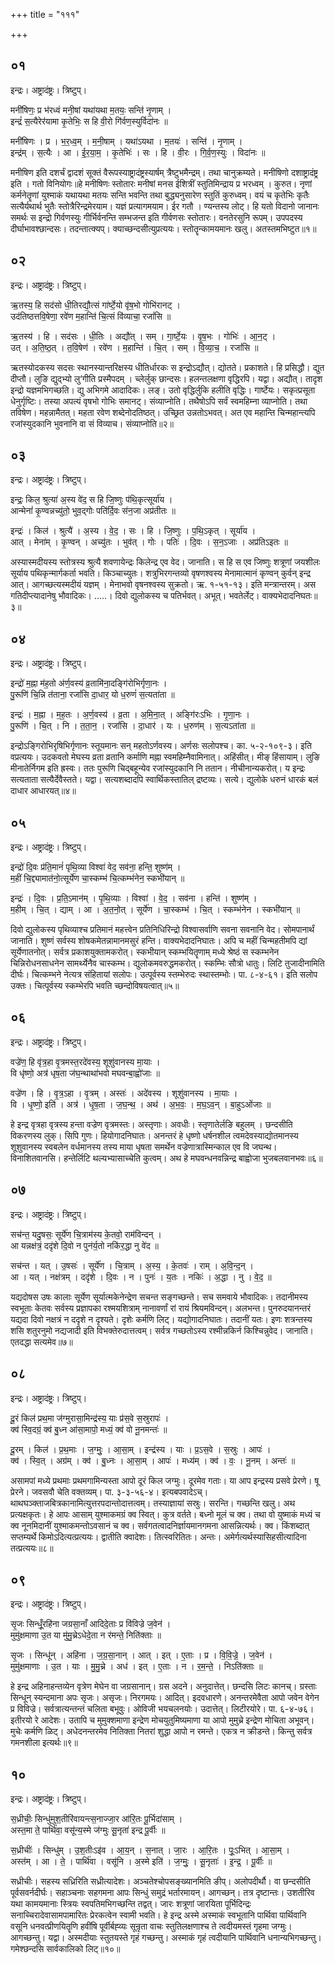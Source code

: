 +++
title = "१११"

+++


## ०१
इन्द्रः। अष्ट्रादंष्ट्रः। त्रिष्टुप्।

मनी॑षिणः॒ प्र भ॑रध्वं मनी॒षां यथा॑यथा म॒तयः॒ सन्ति॑ नृ॒णाम् ।  
इन्द्रं॑ स॒त्यैरेर॑यामा कृ॒तेभिः॒ स हि वी॒रो गि॑र्वण॒स्युर्विदा॑नः ॥

मनी॑षिणः । प्र । भ॒र॒ध्व॒म् । म॒नी॒षाम् । यथा॑ऽयथा । म॒तयः॑ । सन्ति॑ । नृ॒णाम् ।  
इन्द्र॑म् । स॒त्यैः । आ । ई॒र॒या॒म॒ । कृ॒तेभिः॑ । सः । हि । वी॒रः । गि॒र्व॒ण॒स्युः । विदा॑नः ॥

मनीषिण इति दशर्चं द्वादशं सूक्तं वैरूपस्याष्ट्रादंष्ट्रस्यार्षम् त्रैष्टुभमैन्द्रम्। तथा चानुक्रम्यते। मनीषिणो दशाष्ट्रादंष्ट्र इति । गतो विनियोगः॥हे मनीषिणः स्तोतारः मनीषां मनस ईशित्रीं स्तुतिमिन्द्राय प्र भरध्वम् । कुरुत। नृणां कर्मनेतॄणां युश्माकं यथायथा मतयः सन्ति भवन्ति तथा बुद्ध्यनुसारेण स्तुतिं कुरुध्वम्। वयं च कृतेभिः कृतैः सत्यैर्यथार्थ भुतैः स्तोत्रैरिन्द्रमेरयाम। यज्ञं प्रत्यागमयाम। ईर गतौ । ण्यन्तस्य लोट्। हि यतो विदानो जानानः समर्थः स इन्द्रो गिर्वणस्युः गीर्भिर्वनन्ति सम्भजन्त इति गीर्वणसः स्तोतारः। वनतेरसुनि रूपम्। उपपदस्य दीर्घाभावश्छान्दसः। तदन्तात्क्यप्। क्याच्छन्दसीत्युप्रत्ययः। स्तोतॄन्कामयमानः खलु। अतस्तमभिष्टुत॥१॥

## ०२
इन्द्रः। अष्ट्रादंष्ट्रः। त्रिष्टुप्।

ऋ॒तस्य॒ हि सद॑सो धी॒तिरद्यौ॒त्सं गा॑र्ष्टे॒यो वृ॑ष॒भो गोभि॑रानट् ।  
उद॑तिष्ठत्तवि॒षेणा॒ रवे॑ण म॒हान्ति॑ चि॒त्सं वि॑व्याचा॒ रजां॑सि ॥

ऋ॒तस्य॑ । हि । सद॑सः । धी॒तिः । अद्यौ॑त् । सम् । गा॒र्ष्टे॒यः । वृ॒ष॒भः । गोभिः॑ । आ॒न॒ट् ।  
उत् । अ॒ति॒ष्ठ॒त् । त॒वि॒षेण॑ । रवे॑ण । म॒हान्ति॑ । चि॒त् । सम् । वि॒व्या॒च॒ । रजां॑सि ॥

ऋतस्योदकस्य सदसः स्थानस्यान्तरिक्षस्य धीतिर्धारकः स इन्द्रोऽद्यौत्। द्योतते। प्रकाशते। हि प्रसिद्धौ। द्युत दीप्तौ। लुङि द्युद्भ्यो लु‘गीति प्रस्मैपदम् । च्लेर्लुक् छान्दसः। हलन्तलक्षणा वृद्धिरपि। यद्वा। अद्यौत्। तादृश इन्द्रो यज्ञमभिगच्छति। द्यु अभिगमे आदादिकः। लङ्। उतो वृद्धिर्लुकि हलीति वृद्धिः। गार्ष्टेयः। सकृत्प्रसूता धेनुर्गृष्टिः। तस्या अपत्यं वृषभो गोभिः समानट्। संव्याप्नोति। तथैषोऽपि सर्वं स्वमहिम्ना व्याप्नोति। तथा तविषेण। महन्नामैतत्। महता रवेण शब्देनोदतिष्ठत्। उच्छ्रित उन्नतोऽभवत्। अत एव महान्ति चिन्महान्त्यपि रजांस्युदकानि भुवनानि वा सं विव्याच। संव्याप्नोति॥२॥

## ०३
इन्द्रः। अष्ट्रादंष्ट्रः। त्रिष्टुप्।

इन्द्रः॒ किल॒ श्रुत्या॑ अ॒स्य वे॑द॒ स हि जि॒ष्णुः प॑थि॒कृत्सूर्या॑य ।  
आन्मेनां॑ कृ॒ण्वन्नच्यु॑तो॒ भुव॒द्गोः पति॑र्दि॒वः स॑न॒जा अप्र॑तीतः ॥

इन्द्रः॑ । किल॑ । श्रुत्यै॑ । अ॒स्य । वे॒द॒ । सः । हि । जि॒ष्णुः । प॒थि॒ऽकृत् । सूर्या॑य ।  
आत् । मेना॑म् । कृ॒ण्वन् । अच्यु॑तः । भुव॑त् । गोः । पतिः॑ । दि॒वः । स॒न॒ऽजाः । अप्र॑तिऽइतः ॥

अस्यास्मदीयस्य स्तोत्रस्य श्रुत्यै शवणायेन्द्रः किलेन्द्र एव वेद। जानाति। स हि स एव जिष्णुः शत्रूणां जयशीलः सूर्याय पथिकृन्मार्गकर्ता भवति। किञ्चाच्युतः। शत्रुभिरगन्तव्यो वृषणश्वस्य मेनामात्मानं कृण्वन् कुर्वन् इन्द्र आत्। आगच्छत्यस्मदीयं यज्ञम् । मेनाभवो वृषनश्वस्य सुक्रतो। ऋ. १-५१-१३। इति मन्त्रान्तरम्। अस गतिदीप्त्यादानेषु भौवादिकः। .....। दिवो द्युलोकस्य च पतिर्भवत्। अभूत्। भवतेर्लेट्। वाक्यभेदादनिघतः॥३॥

## ०४
इन्द्रः। अष्ट्रादंष्ट्रः। त्रिष्टुप्।

इन्द्रो॑ म॒ह्ना म॑ह॒तो अ॑र्ण॒वस्य॑ व्र॒तामि॑ना॒दङ्गि॑रोभिर्गृणा॒नः ।  
पु॒रूणि॑ चि॒न्नि त॑ताना॒ रजां॑सि दा॒धार॒ यो ध॒रुणं॑ स॒त्यता॑ता ॥

इन्द्रः॑ । म॒ह्ना । म॒ह॒तः । अ॒र्ण॒वस्य॑ । व्र॒ता । अ॒मि॒ना॒त् । अङ्गि॑रःऽभिः । गृ॒णा॒नः ।  
पु॒रूणि॑ । चि॒त् । नि । त॒ता॒न॒ । रजां॑सि । दा॒धार॑ । यः । ध॒रुण॑म् । स॒त्यऽता॑ता ॥

इन्द्रोऽङ्गिरोभिरृषिभिर्गृणानः स्तूयमानः सन् महतोऽर्णवस्य। अर्णसः सलोपश्च। का. ५-२-१०९-३। इति वप्रत्ययः। उदकवतो मेघस्य व्रता व्रतानि कर्माणि मह्ना स्वमहिम्नैवामिनात्। अहिंसीत्। मीङ् हिंसायाम्। लुङि मीनातेर्निगम इति ह्रस्वः। ततः पुरूणि चिद्बहून्येव रजांस्युदकानि नि ततान। नीचीनान्यकरोत्। य इन्द्रः सत्यताता सत्यैर्देवैस्तते। यद्वा। सत्यशब्दादपि स्वार्थिकस्तातिल् द्रष्टव्यः। सत्ये। द्युलोके धरुनं धारकं बलं दाधार आधारयत्॥४॥

## ०५
इन्द्रः। अष्ट्रादंष्ट्रः। त्रिष्टुप्।

इन्द्रो॑ दि॒वः प्र॑ति॒मानं॑ पृथि॒व्या विश्वा॑ वेद॒ सव॑ना॒ हन्ति॒ शुष्ण॑म् ।  
म॒हीं चि॒द्द्यामात॑नो॒त्सूर्ये॑ण चा॒स्कम्भ॑ चि॒त्कम्भ॑नेन॒ स्कभी॑यान् ॥

इन्द्रः॑ । दि॒वः । प्र॒ति॒ऽमान॑म् । पृ॒थि॒व्याः । विश्वा॑ । वे॒द॒ । सव॑ना । हन्ति॑ । शुष्ण॑म् ।  
म॒हीम् । चि॒त् । द्याम् । आ । अ॒त॒नो॒त् । सूर्ये॑ण । चा॒स्कम्भ॑ । चि॒त् । स्कम्भ॑नेन । स्कभी॑यान् ॥

दिवो द्युलोकस्य पृथिव्याश्च प्रतिमानं महत्त्वेन प्रतिनिधिरिन्द्रो विश्वासर्वाणि सवना सवनानि वेद। सोमपानार्थं जानाति। शुष्णं सर्वस्य शोषकमेतन्नामानमसुरं हन्ति। वाक्यभेदादनिघातः। अपि च महीं चिन्महतीमपि द्यां सूर्येणातनोत्। सर्वत्र प्रकाशयुक्तामकरोत्। स्कभीयान् स्कम्भयितॄणाम् मध्ये श्रेष्ठं स स्कम्भनेन चिन्निरोधनसाधनेन सामर्थ्येनैव चास्कम्भ। द्युलोकमवरुद्धमकरोत्। स्कम्भिः सौत्रो धातुः। लिटि तुजादीनामिति दीर्घः। चित्कम्भने नेत्यत्र संहितायां सलोपः। उत्पूर्वस्य स्तम्भेरुदः स्थास्तम्भोः। पा. ८-४-६१। इति सलोप उक्तः। चित्पूर्वस्य स्कम्भेरपि भवति च्छन्दोविषयत्वात्॥५॥

## ०६
इन्द्रः। अष्ट्रादंष्ट्रः। त्रिष्टुप्।

वज्रे॑ण॒ हि वृ॑त्र॒हा वृ॒त्रमस्त॒रदे॑वस्य॒ शूशु॑वानस्य मा॒याः ।  
वि धृ॑ष्णो॒ अत्र॑ धृष॒ता ज॑घ॒न्थाथा॑भवो मघवन्बा॒ह्वो॑जाः ॥

वज्रे॑ण । हि । वृ॒त्र॒ऽहा । वृ॒त्रम् । अस्तः॑ । अदे॑वस्य । शूशु॑वानस्य । मा॒याः ।  
वि । धृ॒ष्णो॒ इति॑ । अत्र॑ । धृ॒ष॒ता । ज॒घ॒न्थ॒ । अथ॑ । अ॒भ॒वः॒ । म॒घ॒ऽव॒न् । बा॒हुऽओ॑जाः ॥

हे इन्द्र वृत्रहा वृत्रस्य हन्ता वज्रेण वृत्रमस्तः। अस्तृणाः। अवधीः। स्तृणातेर्लङि बहुलम् । छन्दसीति विकरणस्य लुक्। सिपि गुणः। हियोगादनिघातः। अनन्तरं हे धृष्णो धर्षनशील त्वमदेवस्याद्योतमानस्य शूशुवानस्य स्वबलेन वर्धमानस्य तस्य माया धृषता समर्थेन वज्रेणात्रास्मिन्काल एव वि जघन्थ। विनाशितवानसि। हन्तेर्लिटि थल्यभ्यासाच्चेति कुत्वम्। अथ हे मघवन्धनवन्निन्द्र बाह्वोजा भुजबलवानभवः॥६॥

## ०७
इन्द्रः। अष्ट्रादंष्ट्रः। त्रिष्टुप्।

सच॑न्त॒ यदु॒षसः॒ सूर्ये॑ण चि॒त्राम॑स्य के॒तवो॒ राम॑विन्दन् ।  
आ यन्नक्ष॑त्रं॒ ददृ॑शे दि॒वो न पुन॑र्य॒तो नकि॑र॒द्धा नु वे॑द ॥

सच॑न्त । यत् । उ॒षसः॑ । सूर्ये॑ण । चि॒त्राम् । अ॒स्य॒ । के॒तवः॑ । राम् । अ॒वि॒न्द॒न् ।  
आ । यत् । नक्ष॑त्रम् । ददृ॑शे । दि॒वः । न । पुनः॑ । य॒तः । नकिः॑ । अ॒द्धा । नु । वे॒द॒ ॥

यद्यदोषस उषः कालाः सूर्येण सूर्यात्मकेनेन्द्रेण सचन्त सङ्गच्छन्ते। सच समवाये भौवादिकः। तदानीमस्य स्वभूताः केतवः सर्वस्य प्रज्ञापका रश्मयशित्राम् नानावर्णां रां रायं श्रियमविन्दन्। अलभन्त। पुनरुदयानन्तरं यद्यदा दिवो नक्षत्रं न ददृशे न दृश्यते। दृशेः कर्मणि लिट्। यद्योगादनिघातः। तदानीं यतः। इणः शत्रन्तस्य शसि शतुरनुमो नद्यजादी इति विभक्तेरुदात्तत्वम्। सर्वत्र गच्छतोऽस्य रश्मीन्नकिर्न किश्चिन्नुवेद। जानाति। एतदद्धा सत्यमेव॥७॥

## ०८
इन्द्रः। अष्ट्रादंष्ट्रः। त्रिष्टुप्।

दू॒रं किल॑ प्रथ॒मा ज॑ग्मुरासा॒मिन्द्र॑स्य॒ याः प्र॑स॒वे स॒स्रुरापः॑ ।  
क्व॑ स्वि॒दग्रं॒ क्व॑ बु॒ध्न आ॑सा॒मापो॒ मध्यं॒ क्व॑ वो नू॒नमन्तः॑ ॥

दू॒रम् । किल॑ । प्र॒थ॒माः । ज॒ग्मुः॒ । आ॒सा॒म् । इन्द्र॑स्य । याः । प्र॒ऽस॒वे । स॒स्रुः । आपः॑ ।  
क्व॑ । स्वि॒त् । अग्र॑म् । क्व॑ । बु॒ध्नः । आ॒सा॒म् । आपः॑ । मध्य॑म् । क्व॑ । वः॒ । नू॒नम् । अन्तः॑ ॥

असामपां मध्ये प्रथमाः प्रथमगामिन्यस्ता आपो दूरं किल जग्मुः। दूरमेव गताः। या आप इन्द्रस्य प्रसवे प्रेरणे। षू प्रेरने। जवसवौ चेति वक्तव्यम्। पा. ३-३-५६-४। इत्यबपवादेऽच्। थाथघञ्क्ताजबित्रकानामित्युत्तरपदान्तोदात्तत्वम्। तस्याज्ञायां सस्रुः। सरन्ति। गच्छन्ति खलु। अथ प्रत्यक्षकृतः। हे आपः आसाम् युश्माकमग्रं क्व स्वित्। कुत्र वर्तते। बध्नो मूलं च क्व। तथा वो युष्माकं मध्यं च क्व नूनमिदानीं युश्माकमन्तोऽवसानं च क्व। सर्वगतत्वादनिर्ज्ञायमानगमना आसन्नित्यर्थः। क्व। किंशब्दात् सप्तम्यर्थे किमोऽदित्यत्प्रत्ययः। द्वातीति क्वादेशः। तित्स्वरितितः। अन्तः। अमेर्गत्यर्थस्यासिहसीत्यादिना तत्प्रत्ययः॥८॥

## ०९
इन्द्रः। अष्ट्रादंष्ट्रः। त्रिष्टुप्।

सृ॒जः सिन्धूँ॒रहि॑ना जग्रसा॒नाँ आदिदे॒ताः प्र वि॑विज्रे ज॒वेन॑ ।  
मुमु॑क्षमाणा उ॒त या मु॑मु॒च्रेऽधेदे॒ता न र॑मन्ते॒ निति॑क्ताः ॥

सृ॒जः । सिन्धू॑न् । अहि॑ना । ज॒ग्र॒सा॒नान् । आत् । इत् । ए॒ताः । प्र । वि॒वि॒ज्रे॒ । ज॒वेन॑ ।  
मुमु॑क्षमाणाः । उ॒त । याः । मु॒मु॒च्रे । अध॑ । इत् । ए॒ताः । न । र॒म॒न्ते॒ । निऽति॑क्ताः ॥

हे इन्द्र अहिनाहन्तव्येन वृत्रेण मेघेन वा जग्रसानान्। ग्रस अदने। अनुदात्तेत्। छन्दसि लिटः कानच्। ग्रस्ताः सिन्धून् स्यन्दमाना अपः सृजः। असृजः। निरगमयः। आदित्। इदवधारणे। अनन्तरमेवैता आपो जवेन वेगेन प्र विविज्रे। सर्वत्रात्यन्तन्तं चलिता बभूवुः। ओविजी भयचलनयोः। उदात्तेत्। लिटीरयोरे। पा. ६-४-७६। इतीरयो रे आदेशः। उतापि च मुमुक्शमाणा इन्द्रेण मोचयुतुमिष्यमाणा या आपो मुमुच्रे इन्द्रेण मोचिता अभूवन्। मुचेः कर्मणि ळिट्। अधेदनन्तरमेव नितिक्ता नितरां शुद्धा आपो न रमन्ते। एकत्र न क्रीडन्ते। किन्तु सर्वत्र गमनशीला इत्यर्थः॥९॥

## १०
इन्द्रः। अष्ट्रादंष्ट्रः। त्रिष्टुप्।

स॒ध्रीचीः॒ सिन्धु॑मुश॒तीरि॑वायन्त्स॒नाज्जा॒र आ॑रि॒तः पू॒र्भिदा॑साम् ।  
अस्त॒मा ते॒ पार्थि॑वा॒ वसू॑न्य॒स्मे ज॑ग्मुः सू॒नृता॑ इन्द्र पू॒र्वीः ॥

स॒ध्रीचीः॑ । सिन्धु॑म् । उ॒श॒तीःऽइ॑व । आ॒य॒न् । स॒नात् । जा॒रः । आ॒रि॒तः । पूः॒ऽभित् । आ॒सा॒म् ।  
अस्त॑म् । आ । ते॒ । पार्थि॑वा । वसू॑नि । अ॒स्मे इति॑ । ज॒ग्मुः॒ । सू॒नृताः॑ । इ॒न्द्र॒ । पू॒र्वीः ॥

सध्रीचीः। सहस्य सध्रिरिति सध्रीत्यादेशः। अञ्चतेश्चोपसङ्ख्यानमिति ङीप्। अलोपदीर्थौ। वा छन्दसीति पूर्वसवर्नदीर्घः। सहाञ्चनाः सहगमना आपः सिन्धुं समुद्रं भर्तारमायन्। आगच्छन्। तत्र दृष्टान्तः। उशतीरिव यथा कामयमानाः स्त्रियः स्वपतिमभिगच्छन्ति तद्वत्। जारः शत्रूणां जारयिता पूर्भिदिन्द्रः सनाच्चिरादेवासामपामारितः प्रेरकत्वेन स्वामी भवति। हे इन्द्र अस्मे अस्माकं स्वभूतानि पार्थिवा पार्थिवानि वसूनि धनवत्प्रीणयितॄणि हवींषि पूर्वीर्बह्व्यः सून्रृता वाचः स्तुतिलक्षणाश्च ते त्वदीयमस्तं गृहमा जग्मुः। आगच्छन्तु। यद्वा। अस्मदीयाः स्तुतयस्ते गृहं गच्छन्तु। अस्माकं गृहं त्वदीयानि पार्थिवानि धनान्यभिगच्छन्तु। गमेश्छन्दसि सार्वकालिको लिट्॥१०॥